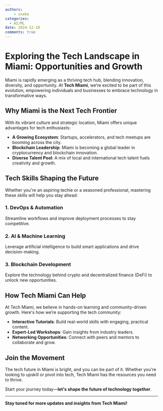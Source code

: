 ```yaml
---
authors: 
    - snake
categories:
  - AI/ML
date: 2024-12-18
comments: true
---
```


# Exploring the Tech Landscape in Miami: Opportunities and Growth

Miami is rapidly emerging as a thriving tech hub, blending innovation, diversity, and opportunity. At **Tech Miami**, we’re excited to be part of this evolution, empowering individuals and businesses to embrace technology in transformative ways.

## Why Miami is the Next Tech Frontier

With its vibrant culture and strategic location, Miami offers unique advantages for tech enthusiasts:

- **A Growing Ecosystem**: Startups, accelerators, and tech meetups are booming across the city.
- **Blockchain Leadership**: Miami is becoming a global leader in cryptocurrency and blockchain innovation.
- **Diverse Talent Pool**: A mix of local and international tech talent fuels creativity and growth.

## Tech Skills Shaping the Future

Whether you're an aspiring techie or a seasoned professional, mastering these skills will help you stay ahead:

### 1. DevOps & Automation
Streamline workflows and improve deployment processes to stay competitive.

### 2. AI & Machine Learning
Leverage artificial intelligence to build smart applications and drive decision-making.

### 3. Blockchain Development
Explore the technology behind crypto and decentralized finance (DeFi) to unlock new opportunities.

## How Tech Miami Can Help

At Tech Miami, we believe in hands-on learning and community-driven growth. Here's how we’re supporting the tech community:

- **Interactive Tutorials**: Build real-world skills with engaging, practical content.
- **Expert-Led Workshops**: Gain insights from industry leaders.
- **Networking Opportunities**: Connect with peers and mentors to collaborate and grow.

## Join the Movement

The tech future in Miami is bright, and you can be part of it. Whether you're looking to upskill or pivot into tech, Tech Miami has the resources you need to thrive.

Start your journey today—**let's shape the future of technology together**.

---

**Stay tuned for more updates and insights from Tech Miami!**

